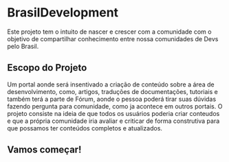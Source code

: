 # BrasilDevelopment
Este projeto tem o intuito de nascer e crescer com a comunidade com o objetivo de compartilhar conhecimento entre nossa comunidades de Devs pelo Brasil.

## Escopo do Projeto
  Um portal aonde será insentivado a criação de conteúdo sobre a área de desenvolvimento, como, artigos, traduções de documentações, tutoriais e também terá a parte de Fórum, aonde o pessoa poderá tirar suas dúvidas fazendo pergunta para comunidade, como ja acontece em outros portais. O projeto consiste na ideia de que todos os usuários poderia criar conteudos e que a própria comunidade iria avaliar e criticar de forma construtiva para que possamos ter conteúdos completos e atualizados.
  
  ## Vamos começar! 
